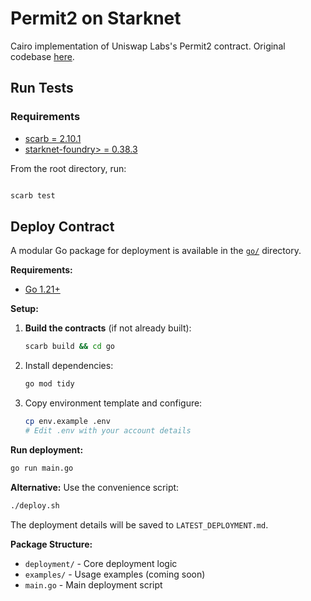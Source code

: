 # Permit2 on Starknet

Cairo implementation of Uniswap Labs's Permit2 contract. Original codebase [here](https://github.com/Uniswap/permit2).

## Run Tests

### Requirements

- [scarb = 2.10.1](https://docs.swmansion.com/scarb/)
- [starknet-foundry> = 0.38.3](https://foundry-rs.github.io/starknet-foundry/getting-started/installation.html)

From the root directory, run:

```bash

scarb test
```

## Deploy Contract

A modular Go package for deployment is available in the [`go/`](./go/) directory.

**Requirements:**

- [Go 1.21+](https://golang.org/dl/)

**Setup:**

1. **Build the contracts** (if not already built):

   ```bash
   scarb build && cd go
   ```

2. Install dependencies:

   ```bash
   go mod tidy
   ```

3. Copy environment template and configure:

   ```bash
   cp env.example .env
   # Edit .env with your account details
   ```

**Run deployment:**

```bash
go run main.go
```

**Alternative:** Use the convenience script:

```bash
./deploy.sh
```

The deployment details will be saved to `LATEST_DEPLOYMENT.md`.

**Package Structure:**
- `deployment/` - Core deployment logic
- `examples/` - Usage examples (coming soon)
- `main.go` - Main deployment script
